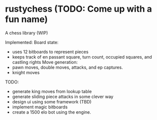 # rustychess (TODO: Come up with a fun name)

A chess library (WIP)

Implemented:
Board state:
  - uses 12 bitboards to represent pieces
  - keeps track of en passant square, turn count, occupied squares, and castling rights
Move generation:
  - pawn moves, double moves, attacks, and ep captures.
  - knight moves

TODO:
  - generate king moves from lookup table
  - generate sliding piece attacks in some clever way
  - design ui using some framework (TBD)
  - implement magic bitboards
  - create a 1500 elo bot using the engine.

